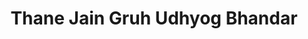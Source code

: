 ---
title: "Thane Jain Gruh Udhyog Bhandar"
url: /thane/thane-jain-gruh-udhyog-bhandar/
shop: confectionery
---
